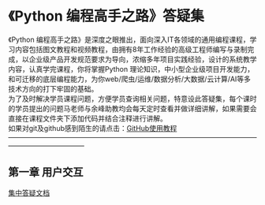 # 《Python 编程高手之路》答疑集  
《Python 编程高手之路》是深度之眼推出，面向深入IT各领域的通用编程课程，学习内容包括图文教程和视频教程，由拥有8年工作经验的高级工程师编写与录制完成，以企业级产品开发规范要求为导向，浓缩多年项目实践经验，设计的系统教学内容，认真学完课程，你将掌握Python 理论知识，中小型企业级项目开发能力，和可迁移的底层编程能力，为你web/爬虫/运维/数据分析/大数据/云计算/AI等多技术方向的打下牢固的基础。  
为了及时解决学员课程问题，方便学员查询相关问题，特意设此答疑集，每个课时的学员提出的问题马老师与余峰助教均会每天定时查看并做详细讲解，如果需要会直接在课程文件夹下添加代码并结合注释进行讲解。  
如果对git及github感到陌生的请点击：[GitHub使用教程](https://www.jianshu.com/p/06a960d991aa)
———————————————————————————————————————————————
## 第一章 用户交互  
[集中答疑文档](https://github.com/RainMoun/the_road_of_python_programming_master/blob/master/lession_1/lession_1.md)
